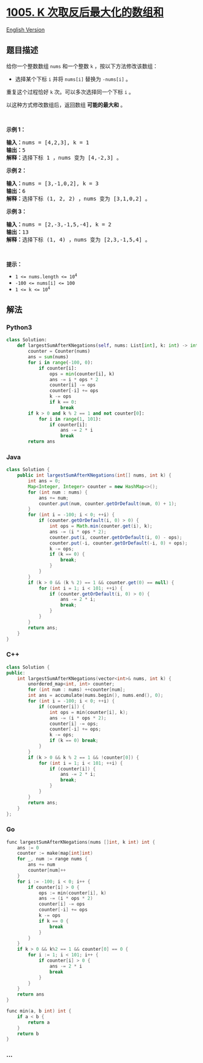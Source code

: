 # [1005. K 次取反后最大化的数组和](https://leetcode.cn/problems/maximize-sum-of-array-after-k-negations)

[English Version](/solution/1000-1099/1005.Maximize%20Sum%20Of%20Array%20After%20K%20Negations/README_EN.md)

## 题目描述

<!-- 这里写题目描述 -->

<p>给你一个整数数组 <code>nums</code> 和一个整数 <code>k</code> ，按以下方法修改该数组：</p>

<ul>
	<li>选择某个下标 <code>i</code>&nbsp;并将 <code>nums[i]</code> 替换为 <code>-nums[i]</code> 。</li>
</ul>

<p>重复这个过程恰好 <code>k</code> 次。可以多次选择同一个下标 <code>i</code> 。</p>

<p>以这种方式修改数组后，返回数组 <strong>可能的最大和</strong> 。</p>

<p>&nbsp;</p>

<p><strong>示例 1：</strong></p>

<pre>
<strong>输入：</strong>nums = [4,2,3], k = 1
<strong>输出：</strong>5
<strong>解释：</strong>选择下标 1 ，nums 变为 [4,-2,3] 。
</pre>

<p><strong>示例 2：</strong></p>

<pre>
<strong>输入：</strong>nums = [3,-1,0,2], k = 3
<strong>输出：</strong>6
<strong>解释：</strong>选择下标 (1, 2, 2) ，nums 变为 [3,1,0,2] 。
</pre>

<p><strong>示例 3：</strong></p>

<pre>
<strong>输入：</strong>nums = [2,-3,-1,5,-4], k = 2
<strong>输出：</strong>13
<strong>解释：</strong>选择下标 (1, 4) ，nums 变为 [2,3,-1,5,4] 。
</pre>

<p>&nbsp;</p>

<p><strong>提示：</strong></p>

<ul>
	<li><code>1 &lt;= nums.length &lt;= 10<sup>4</sup></code></li>
	<li><code>-100 &lt;= nums[i] &lt;= 100</code></li>
	<li><code>1 &lt;= k &lt;= 10<sup>4</sup></code></li>
</ul>

## 解法

<!-- 这里可写通用的实现逻辑 -->

<!-- tabs:start -->

### **Python3**

<!-- 这里可写当前语言的特殊实现逻辑 -->

```python
class Solution:
    def largestSumAfterKNegations(self, nums: List[int], k: int) -> int:
        counter = Counter(nums)
        ans = sum(nums)
        for i in range(-100, 0):
            if counter[i]:
                ops = min(counter[i], k)
                ans -= i * ops * 2
                counter[i] -= ops
                counter[-i] += ops
                k -= ops
                if k == 0:
                    break
        if k > 0 and k % 2 == 1 and not counter[0]:
            for i in range(1, 101):
                if counter[i]:
                    ans -= 2 * i
                    break
        return ans
```

### **Java**

<!-- 这里可写当前语言的特殊实现逻辑 -->

```java
class Solution {
    public int largestSumAfterKNegations(int[] nums, int k) {
        int ans = 0;
        Map<Integer, Integer> counter = new HashMap<>();
        for (int num : nums) {
            ans += num;
            counter.put(num, counter.getOrDefault(num, 0) + 1);
        }
        for (int i = -100; i < 0; ++i) {
            if (counter.getOrDefault(i, 0) > 0) {
                int ops = Math.min(counter.get(i), k);
                ans -= (i * ops * 2);
                counter.put(i, counter.getOrDefault(i, 0) - ops);
                counter.put(-i, counter.getOrDefault(-i, 0) + ops);
                k -= ops;
                if (k == 0) {
                    break;
                }
            }
        }
        if (k > 0 && (k % 2) == 1 && counter.get(0) == null) {
            for (int i = 1; i < 101; ++i) {
                if (counter.getOrDefault(i, 0) > 0) {
                    ans -= 2 * i;
                    break;
                }
            }
        }
        return ans;
    }
}
```

### **C++**

```cpp
class Solution {
public:
    int largestSumAfterKNegations(vector<int>& nums, int k) {
        unordered_map<int, int> counter;
        for (int num : nums) ++counter[num];
        int ans = accumulate(nums.begin(), nums.end(), 0);
        for (int i = -100; i < 0; ++i) {
            if (counter[i]) {
                int ops = min(counter[i], k);
                ans -= (i * ops * 2);
                counter[i] -= ops;
                counter[-i] += ops;
                k -= ops;
                if (k == 0) break;
            }
        }
        if (k > 0 && k % 2 == 1 && !counter[0]) {
            for (int i = 1; i < 101; ++i) {
                if (counter[i]) {
                    ans -= 2 * i;
                    break;
                }
            }
        }
        return ans;
    }
};
```

### **Go**

```cpp
func largestSumAfterKNegations(nums []int, k int) int {
	ans := 0
	counter := make(map[int]int)
	for _, num := range nums {
		ans += num
		counter[num]++
	}
	for i := -100; i < 0; i++ {
		if counter[i] > 0 {
			ops := min(counter[i], k)
			ans -= (i * ops * 2)
			counter[i] -= ops
			counter[-i] += ops
			k -= ops
			if k == 0 {
				break
			}
		}
	}
	if k > 0 && k%2 == 1 && counter[0] == 0 {
		for i := 1; i < 101; i++ {
			if counter[i] > 0 {
				ans -= 2 * i
				break
			}
		}
	}
	return ans
}

func min(a, b int) int {
	if a < b {
		return a
	}
	return b
}
```

### **...**

```

```

<!-- tabs:end -->

